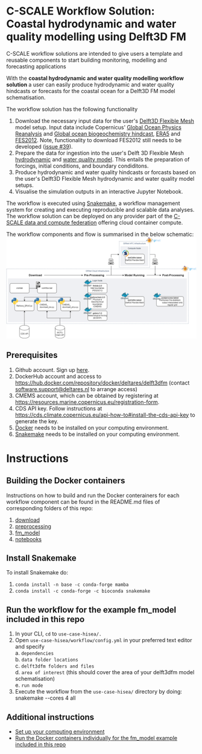 # C-SCALE Workflow Solution: Coastal hydrodynamic and water quality modelling using Delft3D FM

C-SCALE workflow solutions are intended to give users a template and reusable components to start building monitoring, modelling and forecasting applications

With the **coastal hydrodynamic and water quality modelling workflow solution** a user can easily produce hydrodynamic and water quality hindcasts or forecasts for the coastal ocean for a Delft3D FM model schematisation.

The workflow solution has the following functionality

1. Download the necessary input data for the user's [Delft3D Flexible Mesh](https://www.deltares.nl/en/software/delft3d-flexible-mesh-suite/) model setup. Input data include Copernicus' [Global Ocean Physics Reanalysis](https://resources.marine.copernicus.eu/product-download/GLOBAL_REANALYSIS_PHY_001_030) and [Global ocean biogeochemistry hindcast](https://resources.marine.copernicus.eu/product-download/GLOBAL_REANALYSIS_BIO_001_029), [ERA5](https://cds.climate.copernicus.eu/cdsapp#!/dataset/reanalysis-era5-single-levels?tab=form) and [FES2012](https://www.aviso.altimetry.fr/es/data/products/auxiliary-products/global-tide-fes/description-fes2012.html). Note, functionality to download FES2012 still needs to be developed ([issue #39](https://github.com/c-scale-community/use-case-hisea/issues/39)).
2. Prepare the data for ingestion into the user's Delft 3D Flexible Mesh [hydrodynamic](https://www.deltares.nl/en/software/module/d-flow-flexible-mesh/) and [water quality model](https://www.deltares.nl/en/software/module/d-water-quality/). This entails the preparation of forcings, initial conditions, and boundary condiditons.
3. Produce hydrodynamic and water quality hindcasts or forcasts based on the user's Delft3D Flexible Mesh hydrodynamic and water quality model setups.
4. Visualise the simulation outputs in an interactive Jupyter Notebook.

The workflow is executed using [Snakemake](https://snakemake.readthedocs.io/en/stable/index.html), a workflow management system for creating and executing reproducible and scalable data analyses. The workflow solution can be deployed on any provider part of the [C-SCALE data and compute federation](https://c-scale.eu/) offering cloud container compute.

The workflow components and flow is summarised in the below schematic:
![workflow](./img/cloud_hpc_workflow.png)

## Prerequisites
1. Github account. Sign up [here](https://github.com/signup).
2. DockerHub account and access to https://hub.docker.com/repository/docker/deltares/delft3dfm (contact software.support@deltares.nl to arrange access)
3. CMEMS account, which can be obtained by registering at <https://resources.marine.copernicus.eu/registration-form>.
4. CDS API key. Follow instructions at <https://cds.climate.copernicus.eu/api-how-to#install-the-cds-api-key> to generate the key.
5. [Docker](https://www.docker.com/) needs to be installed on your computing environment.
6. [Snakemake](https://snakemake.readthedocs.io/en/stable/index.html) needs to be installed on your computing environment.

# Instructions

## Building the Docker containers
Instructions on how to build and run the Docker conterainers for each workflow component can be found in the README.md files of corresponding folders of this repo:

1. [download](https://github.com/c-scale-community/use-case-hisea/tree/main/scripts/download)
2. [preprocessing](https://github.com/c-scale-community/use-case-hisea/tree/main/scripts/preprocessing)
3. [fm_model](https://github.com/c-scale-community/use-case-hisea/tree/main/fm_model)
4. [notebooks](https://github.com/c-scale-community/use-case-hisea/tree/main/notebooks)

## Install Snakemake
To install Snakemake do:

1. `conda install -n base -c conda-forge mamba` 
2. `conda install -c conda-forge -c bioconda snakemake`

## Run the workflow for the example fm_model included in this repo
1. In your CLI, `cd` to `use-case-hisea/.`
2. Open `use-case-hisea/workflow/config.yml` in your preferred text editor and specify \
    a. `dependencies` \
    b. `data folder locations` \
    c. `delft3dfm folders and files` \
    d. `area of interest` (this should cover the area of your delft3dfm model schematisation) \
    e. `run mode` 
3. Execute the workflow from the `use-case-hisea/` directory by doing: \
	snakemake --cores 4 all

## Additional instructions
* [Set up your computing environment](https://github.com/c-scale-community/use-case-hisea/blob/main/README-setup_compute.md)
* [Run the Docker containers individually for the fm_model example included in this repo](https://github.com/c-scale-community/use-case-hisea/blob/main/README_run_fm_model_example.md)

